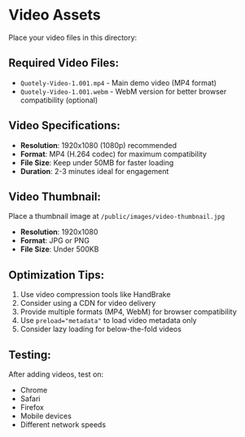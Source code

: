 # Video Assets

Place your video files in this directory:

## Required Video Files:
- `Quotely-Video-1.001.mp4` - Main demo video (MP4 format)
- `Quotely-Video-1.001.webm` - WebM version for better browser compatibility (optional)

## Video Specifications:
- **Resolution**: 1920x1080 (1080p) recommended
- **Format**: MP4 (H.264 codec) for maximum compatibility
- **File Size**: Keep under 50MB for faster loading
- **Duration**: 2-3 minutes ideal for engagement

## Video Thumbnail:
Place a thumbnail image at `/public/images/video-thumbnail.jpg`
- **Resolution**: 1920x1080
- **Format**: JPG or PNG
- **File Size**: Under 500KB

## Optimization Tips:
1. Use video compression tools like HandBrake
2. Consider using a CDN for video delivery
3. Provide multiple formats (MP4, WebM) for browser compatibility
4. Use `preload="metadata"` to load video metadata only
5. Consider lazy loading for below-the-fold videos

## Testing:
After adding videos, test on:
- Chrome
- Safari
- Firefox
- Mobile devices
- Different network speeds